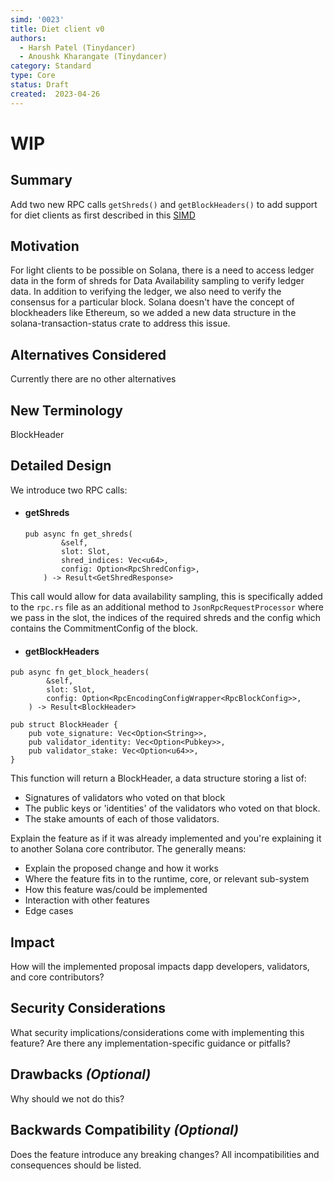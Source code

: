 ```yaml
---
simd: '0023'
title: Diet client v0
authors:
  - Harsh Patel (Tinydancer)
  - Anoushk Kharangate (Tinydancer)
category: Standard
type: Core
status: Draft
created:  2023-04-26
---
```


# WIP
## Summary
Add two new RPC calls `getShreds()` and `getBlockHeaders()` to add support for diet clients as first described in this [SIMD](https://github.com/solana-foundation/solana-improvement-documents/pull/10)

## Motivation
For light clients to be possible on Solana, there is a need to access ledger data in the form of shreds for Data Availability 
sampling to verify ledger data. In addition to verifying the ledger, we also need to verify the consensus for a particular block.
Solana doesn't have the concept of blockheaders like Ethereum, so we added a new data structure in the solana-transaction-status 
crate to address this issue. 
## Alternatives Considered
Currently there are no other alternatives 


## New Terminology

BlockHeader

## Detailed Design

We introduce two RPC calls:
- #### getShreds
  ```
  pub async fn get_shreds(
          &self,
          slot: Slot,
          shred_indices: Vec<u64>,
          config: Option<RpcShredConfig>,
      ) -> Result<GetShredResponse>
  ```
This call would allow for data availability sampling, this is specifically added to the `rpc.rs` file as an additional method to
`JsonRpcRequestProcessor` where we pass in the slot, the indices of the required shreds and the config which contains the
CommitmentConfig of the block. 

- #### getBlockHeaders
```
pub async fn get_block_headers(
        &self,
        slot: Slot,
        config: Option<RpcEncodingConfigWrapper<RpcBlockConfig>>,
    ) -> Result<BlockHeader> 
```

```
pub struct BlockHeader {
    pub vote_signature: Vec<Option<String>>,
    pub validator_identity: Vec<Option<Pubkey>>,
    pub validator_stake: Vec<Option<u64>>,
}
```
This function will return a BlockHeader, a data structure storing a list of:
 - Signatures of validators who voted on that block
 - The public keys or 'identities' of the validators who voted on that block.
 - The stake amounts of each of those validators.

Explain the feature as if it was already implemented and you're explaining it
to another Solana core contributor. The generally means:

- Explain the proposed change and how it works
- Where the feature fits in to the runtime, core, or relevant sub-system
- How this feature was/could be implemented
- Interaction with other features
- Edge cases

## Impact

How will the implemented proposal impacts dapp developers, validators, and core contributors?

## Security Considerations

What security implications/considerations come with implementing this feature?
Are there any implementation-specific guidance or pitfalls?

## Drawbacks *(Optional)*

Why should we not do this?

## Backwards Compatibility *(Optional)*

Does the feature introduce any breaking changes? All incompatibilities and
consequences should be listed.
